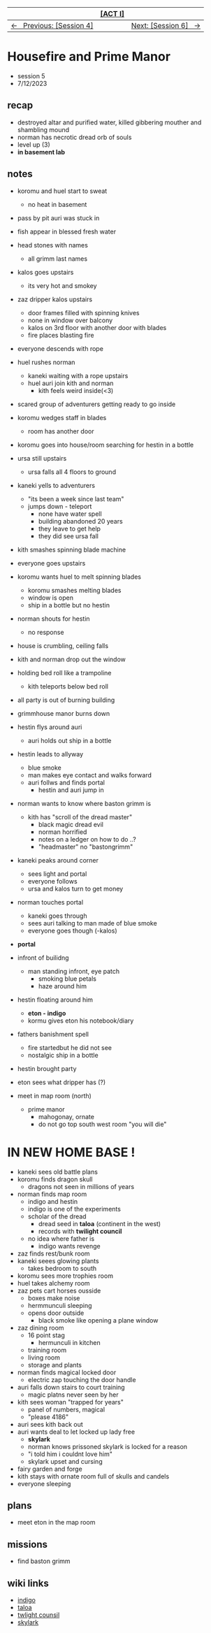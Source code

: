 <style>table { width: 100%;}</style>

| | [[ACT I]](/grimmhaus/act-I/) | |
| :--- | :----: | ---: |
| [&larr; &nbsp; Previous: [Session 4]](./23-7-5.md) | | [Next: [Session 6] &nbsp; &rarr;](./23-7-17.md) |

# Housefire and Prime Manor
- session 5
- 7/12/2023  
 
## recap
- destroyed altar and purified water, killed gibbering mouther and shambling mound
- norman has necrotic dread orb of souls
- level up (3)
- **in basement lab**

## notes 
- koromu and huel start to sweat
    - no heat in basement
- pass by pit auri was stuck in
- fish appear in blessed fresh water
- head stones with names
    - all grimm last names
- kalos goes upstairs
    - its very hot and smokey
- zaz dripper kalos upstairs
    - door frames filled with spinning knives
    - none in window over balcony
    - kalos on 3rd floor with another door with blades
    - fire places blasting fire
- everyone descends with rope
- huel rushes norman
    - kaneki waiting with a rope upstairs
    - huel auri join kith and norman 
        - kith feels weird inside(<3)
- scared group of adventurers getting ready to go inside
- koromu wedges staff in blades
    - room has another door
- koromu goes into house/room searching for hestin in a bottle
- ursa still upstairs
    - ursa falls all 4 floors to ground
- kaneki yells to adventurers
    - "its been a week since last team"
    - jumps down - teleport
        - none have water spell
        - building abandoned 20 years
        - they leave to get help
        - they did see ursa fall
- kith smashes spinning blade machine
- everyone goes upstairs
- koromu wants huel to melt spinning blades
    - koromu smashes melting blades
    - window is open
    - ship in a bottle but no hestin
- norman shouts for hestin
    - no response
- house is crumbling, ceiling falls
- kith and norman drop out the window
- holding bed roll like a trampoline
    - kith teleports below bed roll
- all party is out of burning building
- grimmhouse manor burns down
- hestin flys around auri 
    - auri holds out ship in a bottle
- hestin leads to allyway
    - blue smoke
    - man makes eye contact and walks forward
    - auri follws and finds portal
        - hestin and auri jump in
- norman wants to know where baston grimm is
    - kith has "scroll of the dread master"
        - black magic dread evil
        - norman horrified
        - notes on a ledger on how to do ..?
        - "headmaster" no "bastongrimm"
- kaneki peaks around corner
    - sees light and portal
    - everyone follows
    - ursa and kalos turn to get money
- norman touches portal
    - kaneki goes through
    - sees auri talking to man made of blue smoke
    - everyone goes though (-kalos)

- **portal**
- infront of builidng
    - man standing infront, eye patch
        - smoking blue petals
        - haze around him
- hestin floating around him
    - **eton - indigo**
    - kormu gives eton his notebook/diary
- fathers banishment spell
    - fire startedbut he did not see
    - nostalgic ship in a bottle
- hestin brought party
- eton sees what dripper has (?)
- meet in map room (north)
    - prime manor
        - mahogonay, ornate
        - do not go top south west room "you will die"
# IN NEW HOME BASE !
- kaneki sees old battle plans
- koromu finds dragon skull
    - dragons not seen in millions of years
- norman finds map room
    - indigo and hestin
    - indigo is one of the experiments
    - scholar of the dread
        - dread seed in **taloa** (continent in the west)
        - records with **twilight council**
    - no idea where father is
        - indigo wants revenge
- zaz finds rest/bunk room
- kaneki seees glowing plants
    - takes bedroom to south
- koromu sees more trophies room
- huel takes alchemy room
- zaz pets cart horses ousside
    - boxes make noise
    - hermmunculi sleeping
    - opens door outside
        - black smoke like opening a plane window
- zaz dining room
    - 16 point stag
        - hermunculi in kitchen
    - training room
    - living room
    - storage and plants
- norman finds magical locked door
    - electric zap touching the door handle
- auri falls down stairs to court training
    - magic platns never seen by her
- kith sees woman "trapped for years"
    - panel of numbers, magical
    - "please 4186"
- auri sees kith back out 
- auri wants deal to let locked up lady free
    - **skylark**
    - norman knows prissoned skylark is locked for a reason
    - "i told him i couldnt love him"
    - skylark upset and cursing
- fairy garden and forge
- kith stays with ornate room full of skulls and candels
- everyone sleeping
 
## plans
- meet eton in the map room

## missions
- find baston grimm

## wiki links
- [indigo](../lore.md#indigo)
- [taloa](../lore.md#taloa)
- [twlight counsil](../lore.md#twilight-counsil)
- [skylark](../lore.md#skylark)
